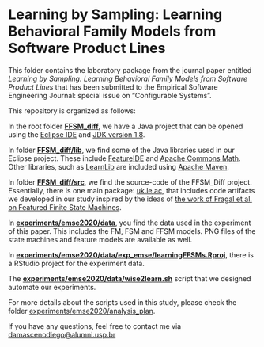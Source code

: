 # Learning by Sampling: Learning Behavioral Family Models from Software Product Lines

This folder contains the laboratory package from the journal paper entitled *Learning by Sampling: Learning Behavioral Family Models from Software Product Lines* that has been submitted to the Empirical Software Engineering Journal: special issue on “Configurable Systems”. 

This repository is organized as follows:

In the root folder **[FFSM_diff](https://github.com/damascenodiego/learningFFSM/tree/master/FFSM_diff)**, we have a Java project that can be opened using the [Eclipse IDE](https://www.eclipse.org/ide) and [JDK version 1.8](https://www.oracle.com/technetwork/java/javase/downloads/jdk8-downloads-2133151.html).

In folder **[FFSM_diff/lib](https://github.com/damascenodiego/learningFFSM/tree/master/FFSM_diff/lib)**, we find some of the Java libraries used in our Eclipse project. These include [FeatureIDE](https://featureide.github.io) and [Apache Commons Math](http://commons.apache.org/proper/commons-math/). Other libraries, such as [LearnLib](https://learnlib.de) are included using [Apache Maven](https://maven.apache.org/).

In folder **[FFSM_diff/src](https://github.com/damascenodiego/learningFFSM/tree/master/FFSM_diff/src/)**, we find the source-code of the FFSM_Diff project. Essentially, there is one main package: [uk.le.ac](https://github.com/damascenodiego/learningFFSM/tree/master/FFSM_diff/src/main/java/uk/le/ac), that includes code artifacts we developed in our study inspired by the ideas of [the work of Fragal et al. on Featured Finite State Machines](http://doi.org/10.1007/978-3-319-57666-4_13).

In **[experiments/emse2020/data](https://github.com/damascenodiego/learningFFSM/tree/master/experiments/emse2020/data)**, you find the data used in the experiment of this paper. This includes the FM, FSM and FFSM models. PNG files of the state machines and feature models are available as well.

In **[experiments/emse2020/data/exp_emse/learningFFSMs.Rproj](https://github.com/damascenodiego/learningFFSM/tree/master/experiments/emse2020/data/exp_emse/learningFFSMs.Rproj)**, there is a RStudio project for the experiment data.

The **[experiments/emse2020/data/wise2learn.sh](https://github.com/damascenodiego/learningFFSM/tree/master/experiments/emse2020/data/wise2learn.sh)** script that we designed automate our experiments. 

For more details about the scripts used in this study, please check the folder [experiments/emse2020/analysis_plan](https://github.com/damascenodiego/learningFFSM/tree/master/experiments/emse2020/analysis_plan/). 

If you have any questions, feel free to contact me via damascenodiego@alumni.usp.br